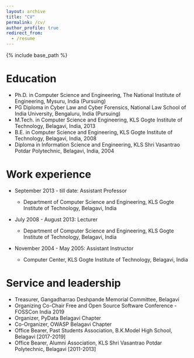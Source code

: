 ```yaml
---
layout: archive
title: "CV"
permalink: /cv/
author_profile: true
redirect_from:
  - /resume
---
```


{% include base_path %}

Education
======
* Ph.D. in Computer Science and Engineering, The National Institute of Engineering, Mysuru, India (Pursuing)
* PG Diploma in Cyber Law and Cyber Forensics, National Law School of India University, Bengaluru, India (Pursuing)
* M.Tech. in Computer Science and Engineering, KLS Gogte Institute of Technology, Belagavi, India, 2013
* B.E. in Computer Science and Engineering, KLS Gogte Institute of Technology, Belagavi, India, 2008
* Diploma in Information Science and Engineering, KLS Shri Vasantrao Potdar Polytechnic, Belagavi, India, 2004

Work experience
======
* September 2013 - till date: Assistant Professor
  * Department of Computer Science and Engineering, KLS Gogte Institute of Technology, Belagavi, India
  
* July 2008 - August 2013: Lecturer
  * Department of Computer Science and Engineering, KLS Gogte Institute of Technology, Belagavi, India
  
* November 2004 - May 2005: Assistant Instructor
  * Computer Center, KLS Gogte Institute of Technology, Belagavi, India  
    
Service and leadership
======
* Treasurer, Gangadharrao Deshpande Memorial Committee, Belagavi
* Organizing Co-Chair Free and Open Source Software Conference - FOSSCon India 2019
* Organizer, PyData Belagavi Chapter
* Co-Organizer, OWASP Belagavi Chapter
* Office Bearer, Past Students Association, B.K.Model High School, Belagavi [2017-2019]
* Office Bearer, Alumni Association, KLS Shri Vasantrao Potdar Polytechnic, Belagavi [2011-2013]
